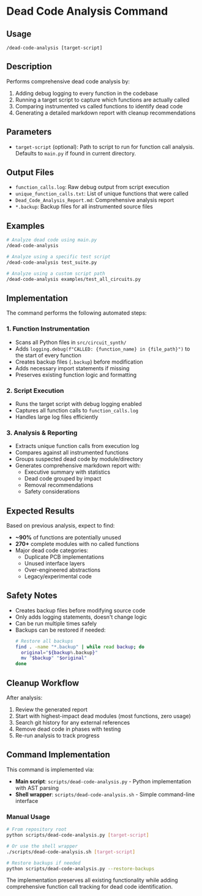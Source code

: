 # Dead Code Analysis Command

## Usage
```
/dead-code-analysis [target-script]
```

## Description
Performs comprehensive dead code analysis by:
1. Adding debug logging to every function in the codebase
2. Running a target script to capture which functions are actually called
3. Comparing instrumented vs called functions to identify dead code
4. Generating a detailed markdown report with cleanup recommendations

## Parameters
- `target-script` (optional): Path to script to run for function call analysis. Defaults to `main.py` if found in current directory.

## Output Files
- `function_calls.log`: Raw debug output from script execution
- `unique_function_calls.txt`: List of unique functions that were called
- `Dead_Code_Analysis_Report.md`: Comprehensive analysis report
- `*.backup`: Backup files for all instrumented source files

## Examples
```bash
# Analyze dead code using main.py
/dead-code-analysis

# Analyze using a specific test script
/dead-code-analysis test_suite.py

# Analyze using a custom script path
/dead-code-analysis examples/test_all_circuits.py
```

## Implementation
The command performs the following automated steps:

### 1. Function Instrumentation
- Scans all Python files in `src/circuit_synth/`
- Adds `logging.debug(f"CALLED: {function_name} in {file_path}")` to the start of every function
- Creates backup files (`.backup`) before modification
- Adds necessary import statements if missing
- Preserves existing function logic and formatting

### 2. Script Execution
- Runs the target script with debug logging enabled
- Captures all function calls to `function_calls.log`
- Handles large log files efficiently

### 3. Analysis & Reporting
- Extracts unique function calls from execution log
- Compares against all instrumented functions
- Groups suspected dead code by module/directory
- Generates comprehensive markdown report with:
  - Executive summary with statistics
  - Dead code grouped by impact
  - Removal recommendations
  - Safety considerations

## Expected Results
Based on previous analysis, expect to find:
- **~90%** of functions are potentially unused
- **270+** complete modules with no called functions
- Major dead code categories:
  - Duplicate PCB implementations
  - Unused interface layers
  - Over-engineered abstractions
  - Legacy/experimental code

## Safety Notes
- Creates backup files before modifying source code
- Only adds logging statements, doesn't change logic
- Can be run multiple times safely
- Backups can be restored if needed:
  ```bash
  # Restore all backups
  find . -name "*.backup" | while read backup; do
    original="${backup%.backup}"
    mv "$backup" "$original"
  done
  ```

## Cleanup Workflow
After analysis:
1. Review the generated report
2. Start with highest-impact dead modules (most functions, zero usage)
3. Search git history for any external references
4. Remove dead code in phases with testing
5. Re-run analysis to track progress

## Command Implementation
This command is implemented via:
- **Main script**: `scripts/dead-code-analysis.py` - Python implementation with AST parsing
- **Shell wrapper**: `scripts/dead-code-analysis.sh` - Simple command-line interface

### Manual Usage
```bash
# From repository root
python scripts/dead-code-analysis.py [target-script]

# Or use the shell wrapper
./scripts/dead-code-analysis.sh [target-script]

# Restore backups if needed
python scripts/dead-code-analysis.py --restore-backups
```

The implementation preserves all existing functionality while adding comprehensive function call tracking for dead code identification.